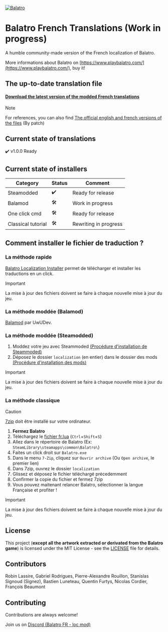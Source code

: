 
[![Balatro](https://www.playbalatro.com/assets/logo2-C9SU2BrI.png)](https://www.playbalatro.com/)

# Balatro French Translations (Work in progress)

A humble community-made version of the French localization of Balatro.

More informations about Balatro on [https://www.playbalatro.com/](https://www.playbalatro.com/), buy it!

## The up-to-date translation file

#### [Download the latest version of the modded French translations](https://github.com/FrBmt-BIGetNouf/balatro-french-translations/blob/main/localization/fr.lua)

> [!NOTE]
> For references, you can also find [The official english and french versions of the files](https://github.com/FrBmt-BIGetNouf/balatro-french-translations/blob/main/localization_official) (By patch)

## Current state of translations

✔️ v1.0.0 Ready

## Current state of installers

| Category             | Status | Comment |
| -------------------- | ------ | ------- |
| Steamodded           | ✔️ | Ready for release |
| Balamod              | 🛠️ | Work in progress |
| One click cmd        | 🛠️ | Ready for release  |
| Classical tutorial   | 🛠️ | Rewriting in progress |



## Comment installer le fichier de traduction ?

### La méthode rapide

[Balatro Localization Installer](https://github.com/FrBmt-BIGetNouf/balatro-french-translations/blob/main/Better_FR_Windows.cmd) permet de télécharger et installer les traductions en un click.

> [!IMPORTANT]
> La mise à jour des fichiers doivent se faire à chaque nouvelle mise à jour du jeu.

### La méthode moddée (Balamod)
[Balamod](https://github.com/UwUDev/balamod) par UwUDev.


### La méthode moddée (Steamodded)

1. Moddez votre jeu avec Steammoded [(Procédure d'installation de Steammoded)](https://github.com/Steamopollys/Steamodded?tab=readme-ov-file#installation)
2. Déposez le dossier `localization` (en entier) dans le dossier des mods [(Procédure d'installation des mods)](https://github.com/Steamopollys/Steamodded?tab=readme-ov-file#how-to-install-a-mod)

> [!IMPORTANT]
> La mise à jour des fichiers doivent se faire à chaque nouvelle mise à jour du jeu.

### La méthode classique

> [!CAUTION]
> [7zip](https://7-zip.org/) doit être installé sur votre ordinateur.

1. **Fermez Balatro**
2. Téléchargez le [fichier fr.lua](https://github.com/FrBmt-BIGetNouf/balatro-french-translations/blob/main/localization/fr.lua) (`Ctrl`+`Shift`+`S`)
3. Allez dans le répertoire de Balatro (Ex: `SteamLibrary\steamapps\common\Balatro\`)
4. Faites un click droit sur `Balatro.exe`
5. Dans le menu `7-Zip`, cliquez sur `Ouvrir archive` (Ou `Open archive`, le premier lien)
6. Dans 7zip, ouvrez le dossier `localization`
7. Glissez et déposez le fichier téléchargé précedemment
8. Confirmer la copie du fichier et fermez 7zip
9. Vous pouvez maitenant relancer Balatro, sélectionner la langue Française et profiter !

> [!IMPORTANT]
> La mise à jour des fichiers doivent se faire à chaque nouvelle mise à jour du jeu.



## License

This project (**except all the artwork extracted or derivated from the Balatro game**) is licensed under the MIT License - see the [LICENSE](LICENSE) file for details.

## Contributors

Robin Lassire, Gabriel Rodrigues, Pierre-Alexandre Rouillon, Stanislas Signoud (Signez), Bastien Luneteau, Quentin Furtys, Nicolas Cordier, François Beaumont

## Contributing

Contributions are always welcome!

Join us on [Discord (Balatro FR - loc mod)](https://discord.gg/kQMdHTXB3Z)
